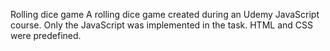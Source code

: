 Rolling dice game
A rolling dice game created during an Udemy JavaScript course. Only the JavaScript was implemented in the task. HTML and CSS were predefined.

